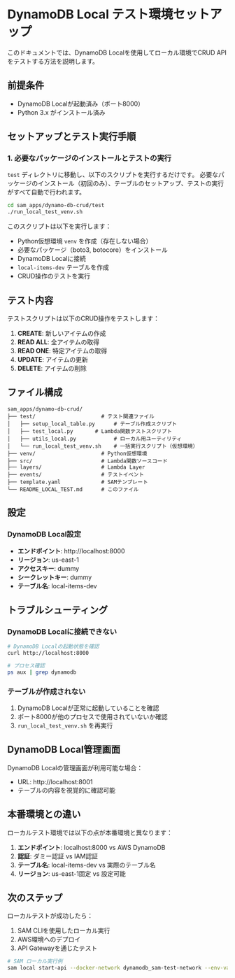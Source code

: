 # DynamoDB Local テスト環境セットアップ

このドキュメントでは、DynamoDB Localを使用してローカル環境でCRUD APIをテストする方法を説明します。

## 前提条件

- DynamoDB Localが起動済み（ポート8000）
- Python 3.x がインストール済み

## セットアップとテスト実行手順

### 1. 必要なパッケージのインストールとテストの実行

`test` ディレクトリに移動し、以下のスクリプトを実行するだけです。
必要なパッケージのインストール（初回のみ）、テーブルのセットアップ、テストの実行がすべて自動で行われます。

```bash
cd sam_apps/dynamo-db-crud/test
./run_local_test_venv.sh
```

このスクリプトは以下を実行します：
- Python仮想環境 `venv` を作成（存在しない場合）
- 必要なパッケージ（boto3, botocore）をインストール
- DynamoDB Localに接続
- `local-items-dev` テーブルを作成
- CRUD操作のテストを実行

## テスト内容

テストスクリプトは以下のCRUD操作をテストします：

1. **CREATE**: 新しいアイテムの作成
2. **READ ALL**: 全アイテムの取得
3. **READ ONE**: 特定アイテムの取得
4. **UPDATE**: アイテムの更新
5. **DELETE**: アイテムの削除

## ファイル構成

```
sam_apps/dynamo-db-crud/
├── test/                     # テスト関連ファイル
│   ├── setup_local_table.py      # テーブル作成スクリプト
│   ├── test_local.py       # Lambda関数テストスクリプト
│   ├── utils_local.py            # ローカル用ユーティリティ
│   └── run_local_test_venv.sh    # 一括実行スクリプト（仮想環境）
├── venv/                     # Python仮想環境
├── src/                      # Lambda関数ソースコード
├── layers/                   # Lambda Layer
├── events/                   # テストイベント
├── template.yaml             # SAMテンプレート
└── README_LOCAL_TEST.md      # このファイル
```

## 設定

### DynamoDB Local設定

- **エンドポイント**: http://localhost:8000
- **リージョン**: us-east-1
- **アクセスキー**: dummy
- **シークレットキー**: dummy
- **テーブル名**: local-items-dev

## トラブルシューティング

### DynamoDB Localに接続できない

```bash
# DynamoDB Localの起動状態を確認
curl http://localhost:8000

# プロセス確認
ps aux | grep dynamodb
```

### テーブルが作成されない

1. DynamoDB Localが正常に起動していることを確認
2. ポート8000が他のプロセスで使用されていないか確認
3. `run_local_test_venv.sh` を再実行

## DynamoDB Local管理画面

DynamoDB Localの管理画面が利用可能な場合：
- URL: http://localhost:8001
- テーブルの内容を視覚的に確認可能

## 本番環境との違い

ローカルテスト環境では以下の点が本番環境と異なります：

1. **エンドポイント**: localhost:8000 vs AWS DynamoDB
2. **認証**: ダミー認証 vs IAM認証
3. **テーブル名**: local-items-dev vs 実際のテーブル名
4. **リージョン**: us-east-1固定 vs 設定可能

## 次のステップ

ローカルテストが成功したら：

1. SAM CLIを使用したローカル実行
2. AWS環境へのデプロイ
3. API Gatewayを通じたテスト

```bash
# SAM ローカル実行例
sam local start-api --docker-network dynamodb_sam-test-network --env-vars test/env.json
